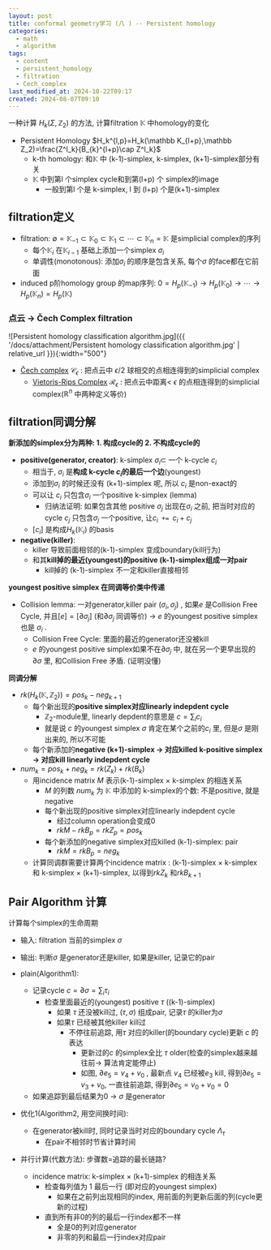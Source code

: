 ```yaml
---
layout: post
title: conformal geometry学习 (八 ) -- Persistent homology
categories:
  - math
  - algorithm
tags:
  - content
  - persistent_homology
  - filtration
  - Cech_complex
last_modified_at: 2024-10-22T09:17
created: 2024-08-07T09:10
---
```


一种计算 $H_k(\Sigma,\mathbb Z_2)$ 的方法, 计算filtration $\mathbb K$ 中homology的变化

- Persistent Homology $H_k^{l,p}=H_k(\mathbb K_{l+p},\mathbb Z_2)=\frac{Z^l_k}{B_{k}^{l+p}\cap Z^l_k}$   
	- k-th homology: 和$\mathbb K$ 中 (k-1)-simplex, k-simplex, (k+1)-simplex部分有关
	-  $\mathbb K$ 中到第l 个simplex cycle和到第(l+p) 个 simplex的image
		- 一般到第l 个是 k-simplex, l 到 (l+p) 个是(k+1)-simplex


## filtration定义

- filtration: $\emptyset=\mathbb K_{-1}\subset \mathbb K_0\subset \mathbb K_1\subset\cdots\subset \mathbb K_n=\mathbb K$ 是simplicial complex的序列
	- 每个$\mathbb K_{i}$ 在$\mathbb K_{i-1}$ 基础上添加一个simplex $\sigma_i$ 
	-  单调性(monotonous): 添加$\sigma_i$ 的顺序是包含关系, 每个$\sigma$ 的face都在它前面
- induced p阶homology group 的map序列: $0=H_p(\mathbb K_{-1})\rightarrow H_p(\mathbb K_0)\rightarrow \cdots \rightarrow H_p(\mathbb K_n)=H_p(\mathbb K)$ 

### 点云 -> Čech Complex filtration

![Persistent homology classification algorithm.jpg]({{ '/docs/attachment/Persistent homology classification algorithm.jpg' | relative_url }}){:width="500"}
- [Čech complex](https://en.wikipedia.org/wiki/Čech_complex)  $\mathcal C_\epsilon$ : 把点云中 $\epsilon/2$ 球相交的点相连得到的simplicial complex
	- [Vietoris-Rips Complex](https://en.wikipedia.org/wiki/Vietoris–Rips_complex) $\mathcal R_\epsilon$ : 把点云中距离< $\epsilon$ 的点相连得到的simplicial complex($\mathbb R^n$ 中两种定义等价)

## filtration同调分解

**新添加的simplex分为两种: 1. 构成cycle的 2. 不构成cycle的**

- **positive(generator, creator)**: k-simplex $\sigma_i\subset$ 一个 k-cycle $c_i$ 
	- 相当于, $\sigma_i$ 是**构成 k-cycle $c_i$的最后一个边**(youngest)
	- 添加到$\sigma_i$ 的时候还没有 (k+1)-simplex 呢, 所以 $c_i$ 是non-exact的
	- 可以让 $c_i$ 只包含$\sigma_i$ 一个positive k-simplex (lemma)
		- 归纳法证明: 如果包含其他 positive  $\sigma_j$ 出现在$\sigma_i$ 之前, 把当时对应的cycle $c_j$ 只包含$\sigma_j$ 一个positive, 让$c_i\texttt{ += }c_i+c_j$ 
	-  $[c_i]$ 是构成$H_k(\mathbb K_i)$ 的basis
- **negative(killer)**: 
	- killer 导致前面相邻的(k-1)-simplex 变成boundary(kill行为)
	- 和其**kill掉的最近(youngest)的positive (k-1)-simplex组成一对pair**
		- kill掉的 (k-1)-simplex 不一定和killer直接相邻

**youngest positive simplex  在同调等价类中传递**

- Collision lemma: 一对generator,killer pair $(\sigma_i,\sigma_j)$ , 如果$e$ 是Collision Free Cycle, 并且$[e]=[\partial \sigma_j]$ (和$\partial \sigma_j$ 同调等价) -> $e$ 的youngest positive simplex也是 $\sigma_i$ .
	- Collision Free Cycle: 里面的最近的generator还没被kill
	-  $e$ 的youngest positive simplex如果不在$\partial \sigma_j$ 中, 就在另一个更早出现的$\partial \sigma$ 里, 和Collision Free 矛盾. (证明没懂)

**同调分解**

- $rk(H_k(\mathbb K,\mathbb Z_2))=pos_k-neg_{k+1}$ 
	- 每个新出现的**positive simplex对应linearly indepdent cycle**
		- $\mathbb Z_2$-module里, linearly depdent的意思是 $c=\sum_i c_i$ 
		- 就是说 $c$ 的youngest simplex $\sigma$ 肯定在某个之前的$c_i$ 里, 但是$\sigma$ 是刚出来的, 所以不可能
	- 每个新添加的**negative (k+1)-simplex -> 对应killed k-positive simplex -> 对应kill linearly indepdent cycle**
- $num_k = pos_k + neg_k = rk(Z_k) + rk(B_k)$  
	- 用incidence matrix $M$ 表示(k-1)-simplex $\times$ k-simplex 的相连关系
		- $M$ 的列数 $num_k$ 为 $\mathbb K$ 中添加的 k-simplex的个数: 不是positive, 就是negative
		- 每个新出现的positive simplex对应linearly indepdent cycle
			- 经过column operation会变成0
			-  $rkM-rkB_p=rk Z_p=pos_k$  
		- 每个新添加的negative simplex对应killed (k-1)-simplex: pair
			-  $rk M = rk B_p=neg_k$ 
	- 计算同调群需要计算两个incidence matrix : (k-1)-simplex $\times$ k-simplex 和 k-simplex $\times$ (k+1)-simplex, 以得到$rk Z_k$ 和$rk B_{k+1}$ 

## Pair Algorithm 计算

计算每个simplex的生命周期

- 输入: filtration 当前的simplex $\sigma$
- 输出: 判断$\sigma$ 是generator还是killer, 如果是killer, 记录它的pair

- plain(Algorithm1):
	- 记录cycle $c=\partial \sigma=\sum_i \tau_i$ 
		- 检查里面最近的(youngest) positive $\tau$ ((k-1)-simplex)
			- 如果 $\tau$ 还没被kill过, $(\tau,\sigma)$ 组成pair, 记录$\tau$ 的killer为$\sigma$ 
			- 如果$\tau$ 已经被其他killer kill过
				- 不停往前追踪, 用$\tau$ 对应的killer(的boundary cycle)更新 $c$ 的表达
					- 更新过的$c$ 的simplex全比 $\tau$ older(检查的simplex越来越往前-> 算法肯定能停止)
					- 如图, $\partial e_5=v_4+v_0$ , 最新点 $v_4$ 已经被$e_3$ kill, 得到$\partial e_5=v_3+v_0$, 一直往前追踪, 得到$\partial e_5=v_0+v_0=0$  
	-  如果追踪到最后结果为0 -> $\sigma$ 是generator
- 优化1(Algorithm2, 用空间换时间): 
	- 在generator被kill时, 同时记录当时对应的boundary cycle $\Lambda_\tau$  
		- 在pair不相邻时节省计算时间
- 并行计算(代数方法): 步骤数=追踪的最长链路?
	- incidence matrix: k-simplex $\times$ (k+1)-simplex 的相连关系
		- 检查每列值为 1 最后一行 (即对应的youngest simplex)
			- 如果在之前列出现相同的index, 用前面的列更新后面的列(cycle更新的过程)
		- 直到所有非0的列的最后一行index都不一样
			- 全是0的列对应generator
			- 非零的列和最后一行index对应pair



